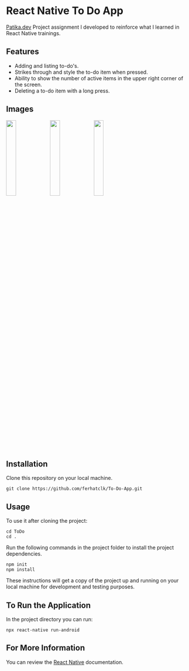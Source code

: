 # React Native To Do App
[Patika.dev](https://app.patika.dev/) Project assignment I developed to reinforce what I learned in React Native trainings.

## Features
- Adding and listing to-do's.
- Strikes through and style the to-do item when pressed.
- Ability to show the number of active items in the upper right corner of the screen.
- Deleting a to-do item with a long press.
  
## Images
<img src="https://user-images.githubusercontent.com/59114579/142645922-38c6ef32-6276-4c62-aea4-c3a786e13e32.png" width="23%"></img> <img src="https://user-images.githubusercontent.com/59114579/142645946-7e0c7e09-efaf-453c-80c7-cdb58b322241.png" width="23%"></img> <img src="https://user-images.githubusercontent.com/59114579/142645958-8fd966a1-8a87-42ec-94f0-ac950250fe7b.png" width="23%"></img> 

## Installation
Clone this repository on your local machine.

```
git clone https://github.com/ferhatclk/To-Do-App.git
```

## Usage
To use it after cloning the project:
```
cd ToDo
cd .
```
Run the following commands in the project folder to install the project dependencies.

```
npm init
npm install
```
These instructions will get a copy of the project up and running on your local machine for development and testing purposes.

## To Run the Application
In the project directory you can run:

```
npx react-native run-android
```
## For More Information
You can review the [React Native](https://reactnative.dev/) documentation.